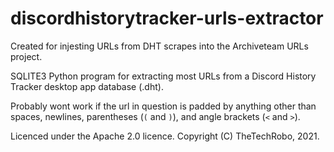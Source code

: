 # discordhistorytracker-urls-extractor
Created for injesting URLs from DHT scrapes into the Archiveteam URLs project.

SQLITE3 Python program for extracting most URLs from a Discord History Tracker desktop app database (.dht).

Probably wont work if the url in question is padded by anything other than spaces, newlines, parentheses (`(` and `)`), and angle brackets (`<` and `>`).

Licenced under the Apache 2.0 licence. Copyright (C) TheTechRobo, 2021.
